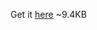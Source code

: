 Get it [here](https://data.osm-hr.org/zipp-2018/topografska-osnova/buildings/buildings-ot4-kulturno-povijesni_objekti.zip) ~9.4KB